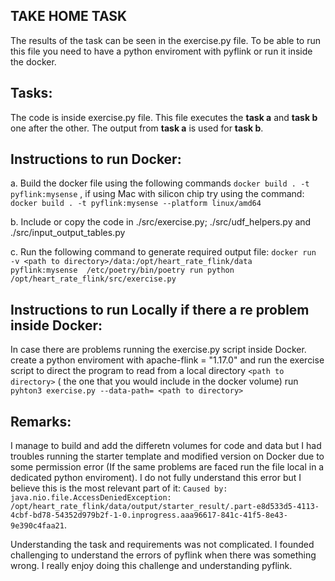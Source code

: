 ## TAKE HOME TASK ##

The results of the task can be seen in the exercise.py file. To be able to run this file you need to have a python enviroment with pyflink or run it inside the docker.

## Tasks: 
The code is inside exercise.py file. This file executes the __task a__ and __task b__ one after the other. The output from __task a__ is used for __task b__.

## Instructions to run Docker: 

 a.  Build the docker file using the following commands ```docker build . -t pyflink:mysense``` , if using Mac with silicon chip try using the command: ```docker build . -t pyflink:mysense --platform linux/amd64 ```

 b. Include or copy the code in ./src/exercise.py; ./src/udf_helpers.py and ./src/input_output_tables.py 

 c. Run the following command to generate required output file: ```docker run  -v <path to directory>/data:/opt/heart_rate_flink/data  pyflink:mysense  /etc/poetry/bin/poetry run python /opt/heart_rate_flink/src/exercise.py```


## Instructions to run Locally if there a re problem inside Docker:

In case there are problems running the exercise.py script inside Docker. create a python enviroment with apache-flink = "1.17.0" and run the exercise script to direct the program to read from a local directory ```<path to directory>``` ( the one that you would include in the docker volume) run ```pyhton3 exercise.py --data-path= <path to directory>```

## Remarks: 

I manage to build and add the differetn volumes for code and data but I had troubles running the starter template and modified version on Docker due to some permission error (If the same problems are faced run the file local in a dedicated python enviroment). I do not fully understand this error but I believe this is the most relevant part of it: ```Caused by: java.nio.file.AccessDeniedException: /opt/heart_rate_flink/data/output/starter_result/.part-e8d533d5-4113-4cbf-bd78-54352d979b2f-1-0.inprogress.aaa96617-841c-41f5-8e43-9e390c4faa21```.

Understanding the task and requirements was not complicated. I founded challenging to understand the errors of pyflink when there was something wrong. I really enjoy doing this challenge and understanding pyflink.

